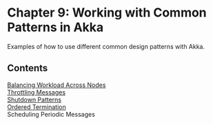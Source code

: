 # Chapter 9: Working with Common Patterns in Akka
Examples of how to use different common design patterns with Akka.

## Contents
[Balancing Workload Across Nodes](balancing-workload)  
[Throttling Messages](throttler-messages)  
[Shutdown Patterns](shutdown-pattern)  
[Ordered Termination](ordered-termination)  
Scheduling Periodic Messages  